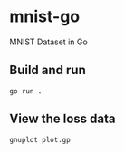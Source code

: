 # mnist-go
MNIST Dataset in Go

## Build and run
`go run .`

## View the loss data
`gnuplot plot.gp`
